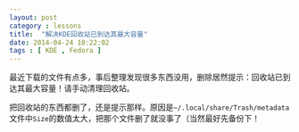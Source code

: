 ```yaml
---
layout: post
category : lessons
title:  "解决KDE回收站已到达其最大容量"
date: 2014-04-24 10:22:02 
tags : [ KDE , Fedora ]
---
```

最近下载的文件有点多，事后整理发现很多东西没用，删除居然提示：回收站已到达其最大容量！请手动清理回收站。
<!-- more -->

把回收站的东西都删了，还是提示那样。原因是`~/.local/share/Trash/metadata`文件中`Size`的数值太大，把那个文件删了就没事了（当然最好先备份下！